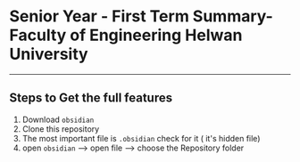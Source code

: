 # Senior Year - First Term Summary- Faculty of Engineering Helwan University
____

## Steps to Get the full features  

1. Download `obsidian` 
2. Clone this repository  
3. The most important file is `.obsidian` check for it ( it's hidden file)
4. open `obsidian` --> open file --> choose the Repository folder 

